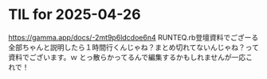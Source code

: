 # TIL for 2025-04-26
https://gamma.app/docs/-2mt9p6ldcdoe6n4
RUNTEQ.rb登壇資料でござーる
全部ちゃんと説明したら１時間行くんじゃね？まとめ切れてないんじゃね？って資料でございます。ｗ
とっ散らかってるんで編集するかもしれませんが一応これで！